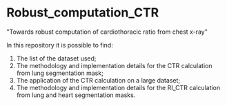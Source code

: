 # Robust_computation_CTR
"Towards robust computation of cardiothoracic ratio from chest x-ray"

In this repository it is possible to find:
  1. The list of the dataset used;
  2. The methodology and implementation details for the CTR calculation from lung segmentation mask;
  3. The application of the CTR calculation on a large dataset;
  4. The methodology and implementation details for the RI_CTR calculation from lung and heart segmentation masks.
  
